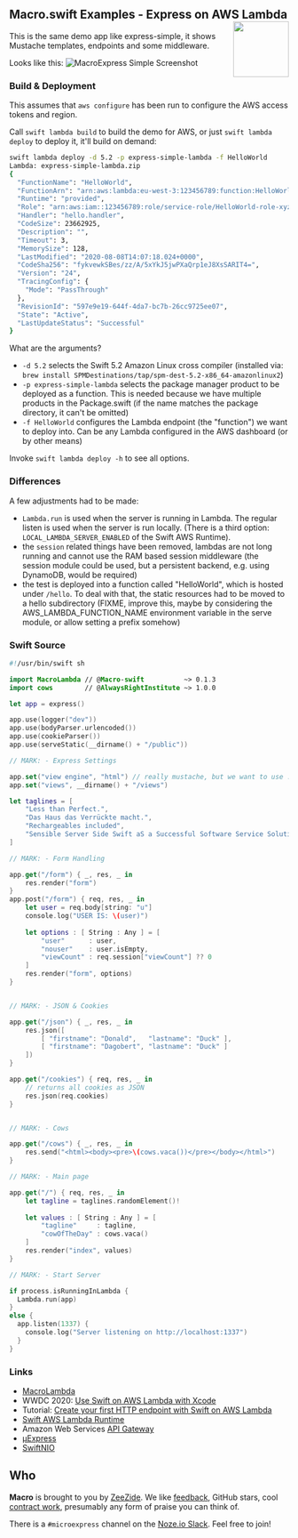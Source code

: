 <h2>Macro.swift Examples - Express on AWS Lambda
  <img src="http://zeezide.com/img/macro/MacroExpressIcon128.png"
       align="right" width="100" height="100" />
</h2>

This is the same demo app like express-simple, it shows Mustache templates,
endpoints and some middleware.

Looks like this:
![MacroExpress Simple Screenshot](https://zeezide.de/img/macro/MacroExpressSimple.png)

### Build & Deployment

This assumes that `aws configure` has been run to configure the AWS access 
tokens and region.

Call `swift lambda build` to build the demo for AWS, 
or just `swift lambda deploy` to deploy it, it'll build on demand:
```bash
swift lambda deploy -d 5.2 -p express-simple-lambda -f HelloWorld
Lambda: express-simple-lambda.zip
{
  "FunctionName": "HelloWorld",
  "FunctionArn": "arn:aws:lambda:eu-west-3:123456789:function:HelloWorld:24",
  "Runtime": "provided",
  "Role": "arn:aws:iam::123456789:role/service-role/HelloWorld-role-xyz12ab3",
  "Handler": "hello.handler",
  "CodeSize": 23662925,
  "Description": "",
  "Timeout": 3,
  "MemorySize": 128,
  "LastModified": "2020-08-08T14:07:18.024+0000",
  "CodeSha256": "fykvewkSBes/zz/A/5xYkJ5jwPXaQrp1eJ8XsSARIT4=",
  "Version": "24",
  "TracingConfig": {
    "Mode": "PassThrough"
  },
  "RevisionId": "597e9e19-644f-4da7-bc7b-26cc9725ee07",
  "State": "Active",
  "LastUpdateStatus": "Successful"
}
```

What are the arguments?
- `-d 5.2` selects the Swift 5.2 Amazon Linux cross compiler
  (installed via: 
   `brew install SPMDestinations/tap/spm-dest-5.2-x86_64-amazonlinux2`)
- `-p express-simple-lambda` selects the package manager product to be deployed 
  as a function. This is needed because we have multiple products in the
  Package.swift (if the name matches the package directory, it can't be
  omitted)
- `-f HelloWorld` configures the Lambda endpoint (the "function") we want to 
  deploy into. Can be any Lambda configured in the AWS dashboard (or by other
  means)

Invoke `swift lambda deploy -h` to see all options.


### Differences

A few adjustments had to be made:
- `Lambda.run` is used when the server is running in Lambda. The regular listen is used
  when the server is run locally.
  (There is a third option: `LOCAL_LAMBDA_SERVER_ENABLED` of the Swift AWS Runtime).
- the `session` related things have been removed, lambdas are not
  long running and cannot use the RAM based session middleware
  (the session module could be used, but a persistent backend, 
   e.g. using DynamoDB, would be required)
- the test is deployed into a function called "HelloWorld", which
  is hosted under `/hello`. To deal with that, the static resources
  had to be moved to a hello subdirectory 
  (FIXME, improve this, maybe by considering the AWS_LAMBDA_FUNCTION_NAME
   environment variable in the serve module, or allow setting a prefix somehow)

### Swift Source

```swift
#!/usr/bin/swift sh

import MacroLambda // @Macro-swift          ~> 0.1.3
import cows        // @AlwaysRightInstitute ~> 1.0.0

let app = express()

app.use(logger("dev"))
app.use(bodyParser.urlencoded())
app.use(cookieParser())
app.use(serveStatic(__dirname() + "/public"))

// MARK: - Express Settings

app.set("view engine", "html") // really mustache, but we want to use .html
app.set("views", __dirname() + "/views")

let taglines = [
    "Less than Perfect.",
    "Das Haus das Verrückte macht.",
    "Rechargeables included",
    "Sensible Server Side Swift aS a Successful Software Service Solution"
]

// MARK: - Form Handling

app.get("/form") { _, res, _ in
    res.render("form")
}
app.post("/form") { req, res, _ in
    let user = req.body[string: "u"]
    console.log("USER IS: \(user)")
  
    let options : [ String : Any ] = [
        "user"      : user,
        "nouser"    : user.isEmpty,
        "viewCount" : req.session["viewCount"] ?? 0
    ]
    res.render("form", options)
}


// MARK: - JSON & Cookies

app.get("/json") { _, res, _ in
    res.json([
        [ "firstname": "Donald",   "lastname": "Duck" ],
        [ "firstname": "Dagobert", "lastname": "Duck" ]
    ])
}

app.get("/cookies") { req, res, _ in
    // returns all cookies as JSON
    res.json(req.cookies)
}


// MARK: - Cows

app.get("/cows") { _, res, _ in
    res.send("<html><body><pre>\(cows.vaca())</pre></body></html>")
}

// MARK: - Main page

app.get("/") { req, res, _ in
    let tagline = taglines.randomElement()!
  
    let values : [ String : Any ] = [
        "tagline"     : tagline,
        "cowOfTheDay" : cows.vaca()
    ]
    res.render("index", values)
}

// MARK: - Start Server

if process.isRunningInLambda {
  Lambda.run(app)
}
else {
  app.listen(1337) {
    console.log("Server listening on http://localhost:1337")
  }
}
```

### Links

- [MacroLambda](https://github.com/Macro-swift/MacroLambda)
- WWDC 2020: [Use Swift on AWS Lambda with Xcode](https://developer.apple.com/videos/play/wwdc2020/10644/)
- Tutorial: [Create your first HTTP endpoint with Swift on AWS Lambda](https://fabianfett.de/swift-on-aws-lambda-creating-your-first-http-endpoint)
- [Swift AWS Lambda Runtime](https://github.com/swift-server/swift-aws-lambda-runtime)
- Amazon Web Services [API Gateway](https://aws.amazon.com/api-gateway/)
- [µExpress](http://www.alwaysrightinstitute.com/microexpress-nio2/)
- [SwiftNIO](https://github.com/apple/swift-nio)

## Who

**Macro** is brought to you by
[ZeeZide](http://zeezide.de).
We like 
[feedback](https://twitter.com/ar_institute), 
GitHub stars, 
cool [contract work](http://zeezide.com/en/services/services.html),
presumably any form of praise you can think of.

There is a `#microexpress` channel on the 
[Noze.io Slack](http://slack.noze.io/). Feel free to join!
